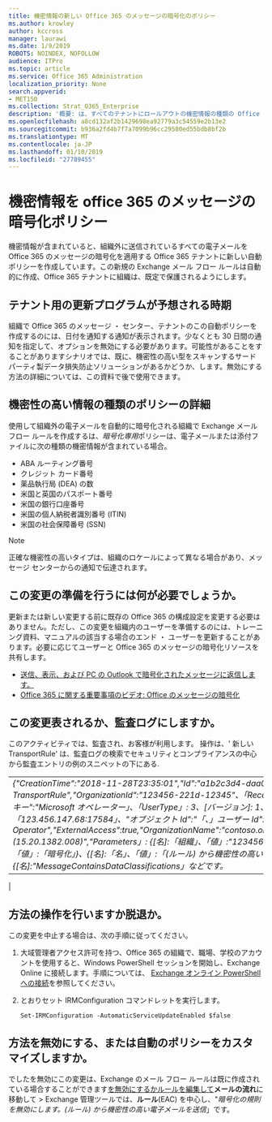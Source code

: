 ```yaml
---
title: 機密情報の新しい Office 365 のメッセージの暗号化のポリシー
ms.author: krowley
author: kccross
manager: laurawi
ms.date: 1/9/2019
ROBOTS: NOINDEX, NOFOLLOW
audience: ITPro
ms.topic: article
ms.service: Office 365 Administration
localization_priority: None
search.appverid:
- MET150
ms.collection: Strat_O365_Enterprise
description: '概要: は、すべてのテナントにロールアウトの機密情報の種類の Office 365 のメッセージの暗号化ポリシーを自動的に適用します。'
ms.openlocfilehash: a8cd132af2b1429698ea92779a3c54559e2b13e2
ms.sourcegitcommit: b936a2fd4b7f7a7099b96cc29580ed55bdb8bf2b
ms.translationtype: MT
ms.contentlocale: ja-JP
ms.lasthandoff: 01/10/2019
ms.locfileid: "27789455"
---
```

# <a name="office-365-message-encryption-policy-for-sensitive-information"></a>機密情報を office 365 のメッセージの暗号化ポリシー

機密情報が含まれていると、組織外に送信されているすべての電子メールを Office 365 のメッセージの暗号化を適用する Office 365 テナントに新しい自動ポリシーを作成しています。この新規の Exchange メール フロー ルールは自動的に作成、Office 365 テナントに組織は、既定で保護されるようにします。

## <a name="when-to-expect-the-update-for-your-tenant"></a>テナント用の更新プログラムが予想される時期

組織で Office 365 のメッセージ ・ センター、テナントのこの自動ポリシーを作成するのには、日付を通知する通知が表示されます。少なくとも 30 日間の通知を指定して、オプションを無効にする必要があります。可能性があることをすることがありますシナリオでは、既に、機密性の高い型をスキャンするサード パーティ製データ損失防止ソリューションがあるかどうか、します。無効にする方法の詳細については、この資料で後で使用できます。

## <a name="sensitive-information-type-policy-details"></a>機密性の高い情報の種類のポリシーの詳細

使用して組織外の電子メールを自動的に暗号化される組織で Exchange メール フロー ルールを作成するは、*暗号化専用*ポリシーは、電子メールまたは添付ファイルに次の種類の機密情報が含まれている場合。

- ABA ルーティング番号
- クレジット カード番号
- 薬品執行局 (DEA) の数
- 米国と英国のパスポート番号
- 米国の銀行口座番号
- 米国の個人納税者識別番号 (ITIN)
- 米国の社会保障番号 (SSN)

> [!Note]
> 正確な機密性の高いタイプは、組織のロケールによって異なる場合があり、メッセージ センターからの通知で伝達されます。

## <a name="what-do-i-need-to-do-to-prepare-for-this-change"></a>この変更の準備を行うには何が必要でしょうか。

更新または新しい変更する前に既存の Office 365 の構成設定を変更する必要はありません。ただし、この変更を組織内のユーザーを準備するのには、トレーニング資料、マニュアルの該当する場合のエンド ・ ユーザーを更新することがあります。必要に応じてユーザーと Office 365 のメッセージの暗号化リソースを共有します。

- [送信、表示、および PC の Outlook で暗号化されたメッセージに返信します。](https://support.office.com/article/send-view-and-reply-to-encrypted-messages-in-outlook-for-pc-eaa43495-9bbb-4fca-922a-df90dee51980)
- [Office 365 に関する重要事項のビデオ: Office のメッセージの暗号化](https://youtu.be/CQR0cG_iEUc)

## <a name="how-will-this-change-be-represented-in-the-audit-log"></a>この変更表されるか、監査ログにしますか。

このアクティビティでは、監査され、お客様が利用します。 操作は、' 新しい TransportRule' は、監査ログの検索でセキュリティとコンプライアンスの中心から監査エントリの例のスニペットの下にある.

|     |
| --- |
| *{"CreationTime":"2018-11-28T23:35:01","Id":"a1b2c3d4-daa0-4c4f-a019-03a1234a1b0c","Operation":"New-TransportRule","OrganizationId":"123456-221d-12345"、「RecordType」: 1 の場合、"ResultStatus":"True"、"ユーザーのキー":"Microsoft オペレーター」、「UserType」: 3、[バージョン]: 1、「ワークロード」:「交換」、"ClientIP":「123.456.147.68:17584」、"オブジェクト Id":"「、」ユーザー Id":"マイクロソフトの Operator","ExternalAccess":true,"OrganizationName":"contoso.onmicrosoft.com","OriginatingServer":"CY4PR13MBXXXX (15.20.1382.008)","Parameters」: {[名]:「組織」、「値」:"123456 221 d-12346"{[名]:"ApplyRightsProtectionTemplate"、「値」:「暗号化」}、{[名]:「名」、「値」:「(ルール) から機密性の高い電子メールを送信を暗号化する」}、{[名]:"MessageContainsDataClassifications」などです。*
 |

## <a name="how-do-i-opt-out"></a>方法の操作を行いますか脱退か。

この変更を中止する場合は、次の手順に従ってください。

1. 大域管理者アクセス許可を持つ、Office 365 の組織で、職場、学校のアカウントを使用すると、Windows PowerShell セッションを開始し、Exchange Online に接続します。手順については、 [Exchange オンライン PowerShell への接続](https://aka.ms/exopowershell)を参照してください。
2. とおりセット IRMConfiguration コマンドレットを実行します。

   ```
   Set-IRMConfiguration -AutomaticServiceUpdateEnabled $false
   ```

## <a name="how-do-i-disable-or-customize-the-automatic-policy"></a>方法を無効にする、または自動のポリシーをカスタマイズしますか。

でしたを無効にこの変更は、Exchange のメール フロー ルールは既に作成されている場合することができます[を無効にするかルールを編集して](https://docs.microsoft.com/exchange/security-and-compliance/mail-flow-rules/manage-mail-flow-rules#enable-or-disable-a-mail-flow-rule)**メールの流れ**に移動して > Exchange 管理ツールでは、**ルール**(EAC) を中心し、"*暗号化の規則を無効にします。(ルール) から機密性の高い電子メールを送信*」です。

